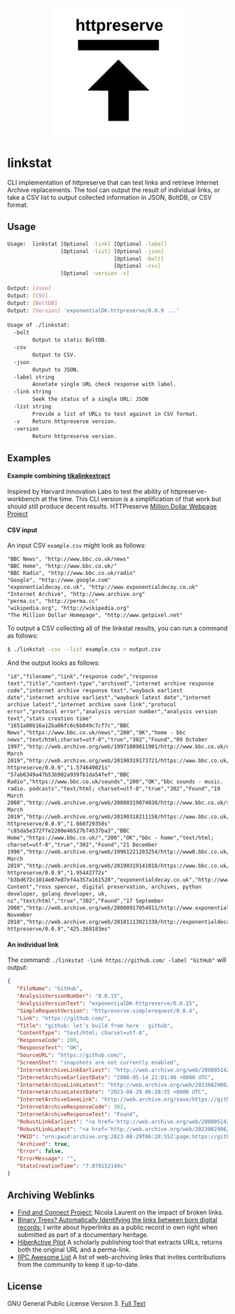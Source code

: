 <div>
<p align="center">
<img height="300px" width="300px" id="logo" src="https://github.com/httpreserve/httpreserve/raw/main/src/images/httpreserve-logo.png" alt="httpreserve"/>
</p>
</div>

# linkstat

CLI implementation of httpreserve that can test links and retrieve Internet
Archive replacements. The tool can output the result of individual links, or
take a CSV list to output collected information in JSON, BoltDB, or CSV format.

## Usage
```bash
Usage:  linkstat [Optional -link] [Optional -label]
                 [Optional -list] [Optional -json]
                                  [Optional -bolt]
                                  [Optional -csv]
                 [Optional -version -v]

Output: [Json]
Output: [CSV]
Output: [BoltDB]
Output: [Version] 'exponentialDK-httpreserve/0.0.9 ...'

Usage of ./linkstat:
  -bolt
    	Output to static BoltDB.
  -csv
    	Output to CSV.
  -json
    	Output to JSON.
  -label string
    	Annotate single URL check response with label.
  -link string
    	Seek the status of a single URL: JSON
  -list string
    	Provide a list of URLs to test against in CSV format.
  -v	Return httpreserve version.
  -version
    	Return httpreserve version.
```

## Examples

#### Example combining [tikalinkextract][httpreserve-1]

Inspired by Harvard Innovation Labs to test the ability of
httpreserve-workbench at the time. This CLI version is a simplification of that
work but should still produce decent results. HTTPreserve
[Million Dollar Webpage Project][httpreserve-2]

[httpreserve-1]: https://github.com/httpreserve/tikalinkextract
[httpreserve-2]: https://github.com/httpreserve/million-dollar-webpage

#### CSV input

An input CSV `example.csv` might look as follows:
```csv
"BBC News", "http://www.bbc.co.uk/news"
"BBC Home", "http://www.bbc.co.uk/"
"BBC Radio", "http://www.bbc.co.uk/radio"
"Google", "http://www.google.com"
"exponentialdecay.co.uk", "http://www.exponentialdecay.co.uk"
"Internet Archive", "http://www.archive.org"
"perma.cc", "http://perma.cc"
"wikipedia.org", "http://wikipedia.org"
"The Million Dollar Homepage", "http://www.getpixel.net"
```

To output a CSV collecting all of the linkstat results, you can run a command
as follows:
```bash
$ ./linkstat -csv --list example.csv > output.csv
```

And the output looks as follows:
```
"id","filename","link","response code","response text","title","content-type","archived","internet archive response code","internet archive response text","wayback earliest date","internet archive earliest","wayback latest date","internet archive latest","internet archive save link","protocol error","protocol error","analysis version number","analysis version text","stats creation time"
"1651a00b16a12ba06fc6c6b049c7cf7c","BBC News","https://www.bbc.co.uk/news","200","OK","home - bbc news","text/html;charset=utf-8","true","302","Found","09 October 1997","http://web.archive.org/web/19971009011901/http://www.bbc.co.uk/news/","19 March 2019","http://web.archive.org/web/20190319173721/https://www.bbc.co.uk/news","http://web.archive.org/save/https://www.bbc.co.uk/news","","","0.0.9","exponentialDK-httpreserve/0.0.9","1.574649021s"
"57ab6349a47b53b982a939fb1da54fef","BBC Radio","https://www.bbc.co.uk/sounds","200","OK","bbc sounds - music. radio. podcasts","text/html; charset=utf-8","true","302","Found","19 March 2008","http://web.archive.org/web/20080319074038/http://www.bbc.co.uk/sounds","18 March 2019","http://web.archive.org/web/20190318211158/https://www.bbc.co.uk/sounds","http://web.archive.org/save/https://www.bbc.co.uk/sounds","","","0.0.9","exponentialDK-httpreserve/0.0.9","1.660729358s"
"c85da5e372ffe2200e46527b74537ba3","BBC Home","https://www.bbc.co.uk/","200","OK","bbc - home","text/html; charset=utf-8","true","302","Found","21 December 1996","http://web.archive.org/web/19961221203254/http://www0.bbc.co.uk/","19 March 2019","http://web.archive.org/web/20190319141018/https://www.bbc.co.uk/","http://web.archive.org/save/https://www.bbc.co.uk/","","","0.0.9","exponentialDK-httpreserve/0.0.9","1.95442772s"
"b3bd672c1014e07e87ef4a357a161528","exponentialdecay.co.uk","http://www.exponentialdecay.co.uk","206","Partial Content","ross spencer, digital preservation, archives, python developer, golang developer, uk, nz","text/html","true","302","Found","17 September 2008","http://web.archive.org/web/20080917054811/http://www.exponentialdecay.co.uk/","13 November 2018","http://web.archive.org/web/20181113021338/http://exponentialdecay.co.uk/","http://web.archive.org/save/http://www.exponentialdecay.co.uk","","","0.0.9","exponentialDK-httpreserve/0.0.9","425.368183ms"
```

#### An individual link

The command: `./linkstat -link https://github.com/ -label "GitHub"` will
output:
```json
{
   "FileName": "GitHub",
   "AnalysisVersionNumber": "0.0.15",
   "AnalysisVersionText": "exponentialDK-httpreserve/0.0.15",
   "SimpleRequestVersion": "httpreserve-simplerequest/0.0.4",
   "Link": "https://github.com/",
   "Title": "github: let’s build from here · github",
   "ContentType": "text/html; charset=utf-8",
   "ResponseCode": 200,
   "ResponseText": "OK",
   "SourceURL": "https://github.com/",
   "ScreenShot": "snapshots are not currently enabled",
   "InternetArchiveLinkEarliest": "http://web.archive.org/web/20080514210148/http://github.com/",
   "InternetArchiveEarliestDate": "2008-05-14 21:01:48 +0000 UTC",
   "InternetArchiveLinkLatest": "http://web.archive.org/web/20230829062855/https://github.com/",
   "InternetArchiveLatestDate": "2023-08-29 06:28:55 +0000 UTC",
   "InternetArchiveSaveLink": "http://web.archive.org/save/https://github.com/",
   "InternetArchiveResponseCode": 302,
   "InternetArchiveResponseText": "Found",
   "RobustLinkEarliest": "<a href='http://web.archive.org/web/20080514210148/http://github.com/' data-originalurl='https://github.com/' data-versiondate='2008-05-14'>HTTPreserve Robust Link - simply replace this text!!</a>",
   "RobustLinkLatest": "<a href='http://web.archive.org/web/20230829062855/https://github.com/' data-originalurl='https://github.com/' data-versiondate='2023-08-29'>HTTPreserve Robust Link - simply replace this text!!</a>",
   "PWID": "urn:pwid:archive.org:2023-08-29T06:28:55Z:page:https://github.com/",
   "Archived": true,
   "Error": false,
   "ErrorMessage": "",
   "StatsCreationTime": "7.070152149s"
}
```

## Archiving Weblinks

* [Find and Connect Project:][linkstat-1] Nicola Laurent on the impact of
broken links.
* [Binary Trees? Automatically Identifying the links between born digital records:][linkstat-2]
I write about hyperlinks as a public record in own right when submitted as part
of a documentary heritage.
* [HiberActive Pilot][linkstat-3] A scholarly publishing tool that extracts
URLs, returns both the original URL and a perma-link.
* [IIPC Awesome List][linkstat-4] A list of web-archiving links that invites
contributions from the community to keep it up-to-date.

[linkstat-1]: http://www.findandconnectwrblog.info/2016/11/broken-links-broken-trust/
[linkstat-2]: https://www.youtube.com/watch?v=Ked9GRmKlRw
[linkstat-3]: https://www.era.lib.ed.ac.uk/handle/1842/23366
[linkstat-4]: https://github.com/iipc/awesome-web-archiving

## License

GNU General Public License Version 3. [Full Text](LICENSE)
